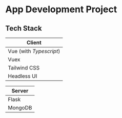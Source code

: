 # App Development Project

## Tech Stack

| Client                  |
| ----------------------- |
| Vue (with _Typescript_) |
| Vuex                    |
| Tailwind CSS            |
| Headless UI             |

| Server  |
| ------- |
| Flask   |
| MongoDB |

